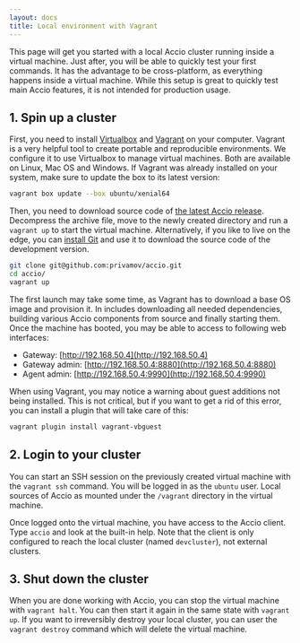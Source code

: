 ```yaml
---
layout: docs
title: Local environment with Vagrant
---
```


This page will get you started with a local Accio cluster running inside a virtual machine.
Just after, you will be able to quickly test your first commands.
It has the advantage to be cross-platform, as everything happens inside a virtual machine.
While this setup is great to quickly test main Accio features, it is not intended for production usage.

## 1. Spin up a cluster
First, you need to install [Virtualbox](https://www.virtualbox.org/) and [Vagrant](https://www.vagrantup.com/) on your computer.
Vagrant is a very helpful tool to create portable and reproducible environments.
We configure it to use Virtualbox to manage virtual machines.
Both are available on Linux, Mac OS and Windows.
If Vagrant was already installed on your system, make sure to update the box to its latest version:

```bash
vagrant box update --box ubuntu/xenial64
```

Then, you need to download source code of [the latest Accio release](https://github.com/privamov/accio/releases/latest).
Decompress the archive file, move to the newly created directory and run a `vagrant up` to start the virtual machine.
Alternatively, if you like to live on the edge, you can [install Git](https://git-scm.com/downloads) and use it to download the source code of the development version.

```bash
git clone git@github.com:privamov/accio.git
cd accio/
vagrant up
```

The first launch may take some time, as Vagrant has to download a base OS image and provision it.
In includes downloading all needed dependencies, building various Accio components from source and finally starting them.
Once the machine has booted, you may be able to access to following web interfaces:

  * Gateway: [http://192.168.50.4](http://192.168.50.4)
  * Gateway admin: [http://192.168.50.4:8880](http://192.168.50.4:8880)
  * Agent admin: [http://192.168.50.4:9990](http://192.168.50.4:9990)

When using Vagrant, you may notice a warning about guest additions not being installed.
This is not critical, but if you want to get a rid of this error, you can install a plugin that will take care of this:

```bash
vagrant plugin install vagrant-vbguest
```

## 2. Login to your cluster
You can start an SSH session on the previously created virtual machine with the `vagrant ssh` command.
You will be logged in as the `ubuntu` user.
Local sources of Accio as mounted under the `/vagrant` directory in the virtual machine.

Once logged onto the virtual machine, you have access to the Accio client.
Type `accio` and look at the built-in help.
Note that the client is only configured to reach the local cluster (named `devcluster`), not external clusters.

## 3. Shut down the cluster
When you are done working with Accio, you can stop the virtual machine with `vagrant halt`.
You can then start it again in the same state with `vagrant up`.
If you want to irreversibly destroy your local cluster, you can user the `vagrant destroy` command which will delete the virtual machine.
